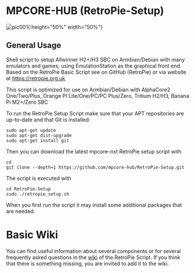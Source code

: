 MPCORE-HUB (RetroPie-Setup)
========================

![pic001](https://raw.githubusercontent.com/mpcore-hub/RetroPie-Setup/nxt-legacy/scriptmodules/supplementary/mpcore/splashscreens/mpnxt-splashscreen.png){:height="50%" width="50%"}

## General Usage


Shell script to setup Allwinner H2+/H3 SBC on Armbian/Debian with many emulators and games, using EmulationStation as the graphical front end. Based on the RetroPie Basic Script see on GitHub (RetroPie) or via website at https://retropie.org.uk

This script is optimized for use on Armbian/Debian with AlphaCore2 One/Two/Plus, Orange PI Lite/One/PC/PC Plus/Zero, Tritium H2/H3, Banana Pi M2+/Zero SBC

To run the RetroPie Setup Script make sure that your APT repositories are up-to-date and that Git is installed:

```shell
sudo apt-get update
sudo apt-get dist-upgrade
sudo apt-get install git
```

Then you can download the latest mpcore-nxt RetroPie setup script with

```shell
cd
git clone --depth=1 https://github.com/mpcore-hub/RetroPie-Setup.git
```

The script is executed with 

```shell
cd RetroPie-Setup
sudo ./retropie_setup.sh
```

When you first run the script it may install some additional packages that are needed.


# Basic Wiki


You can find useful information about several components or for several frequently asked questions in the [wiki](https://github.com/RetroPie/RetroPie-Setup/wiki) of the RetroPie Script. If you think that there is something missing, you are invited to add it to the wiki.
